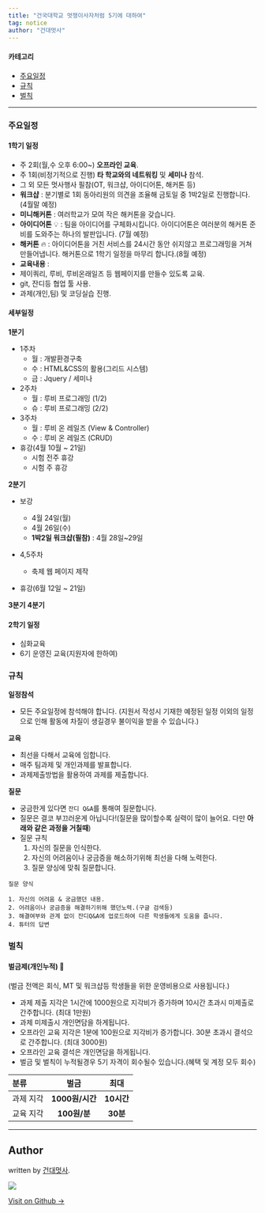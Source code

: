 ```yaml
---
title: "건국대학교 멋쟁이사자처럼 5기에 대하여"
tag: notice
author: "건대멋사"
---
```






#### 카테고리
- [주요일정](#주요일정)
- [규칙](#규칙)
- [벌칙](#벌칙)

---

<a id="#주요일정"></a>
### 주요일정
#### 1학기 일정
- 주 2회(월,수 오후 6:00~) **오프라인 교육**.
- 주 1회(비정기적으로 진행) **타 학교와의 네트워킹** 및 **세미나** 참석.
- 그 외 모든 멋사행사 필참(OT, 워크샵, 아이디어톤, 해커톤 등)
 - **워크샵** : 분기별로 1회 동아리원의 의견을 조율해 금토일 중 1박2일로 진행합니다.(4월말 예정)
 - **미니해커톤** : 여러학교가 모여 작은 해커톤을 갖습니다.
 - **아이디어톤** :bulb: : 팀을 아이디어를 구체화시킵니다. 아이디어톤은 여러분의 해커톤 준비를 도와주는 하나의 발판입니다. (7월 예정)
 - **해커톤** :fire: : 아이디어톤을 거친 서비스를 24시간 동안 쉬지않고 프로그래밍을 거쳐 만들어냅니다. 해커톤으로 1학기 일정을 마무리 합니다.(8월 예정)
- **교육내용** :
 - 제이쿼리, 루비, 루비온래일즈 등 웹페이지를 만들수 있도록 교육.
 - git, 잔디등 협업 툴 사용.
 - 과제(개인,팀) 및 코딩실습 진행.

#### 세부일정

**1분기**

- 1주차
	- 월 : 개발환경구축
	- 수 : HTML&CSS의 활용(그리드 시스템)
	- 금 : Jquery / 세미나
- 2주차
	- 월 : 루비 프로그래밍 (1/2)
	- 슈 : 루비 프로그래밍 (2/2)
- 3주차
	- 월 : 루비 온 레일즈 (View & Controller)
	- 수 : 루비 온 레일즈 (CRUD)
- 휴강(4월 10월 ~ 21일)
	- 시험 전주 휴강
	- 시험 주 휴강

**2분기**

- 보강
	- 4월 24일(월)
	- 4월 26일(수)
	- **1박2일 워크샵(필참)** : 4월 28일~29일
- 4,5주차
	- 축제 웹 페이지 제작

- 휴강(6월 12일 ~ 21일)

**3분기**
**4분기**

#### 2학기 일정
 - 심화교육
 - 6기 운영진 교육(지원자에 한하여)

<a id="#규칙"></a>
### 규칙

**일정참석**

- 모든 주요일정에 참석해야 합니다.
	(지원서 작성시 기재한 예정된 일정 이외의 일정으로 인해 활동에 차질이 생길경우 불이익을 받을 수 있습니다.)

**교육**

- 최선을 다해서 교육에 임합니다.
- 매주 팀과제 및 개인과제를 발표합니다.
- 과제제출방법을 활용하여 과제를 제출합니다.

**질문**

- 궁금한게 있다면 `잔디 Q&A`를 통해여 질문합니다.
- 질문은 결코 부끄러운게 아닙니다!(질문을 많이할수록 실력이 많이 늘어요. 다만 **아래와 같은 과정을 거칠때**)
- 질문 규칙
	1. 자신의 질문을 인식한다.
	2. 자신의 어려움이나 궁금증을 해소하기위해 최선을 다해 노력한다.
	3. 질문 양싱에 맞춰 질문합니다.

```
질문 양식

1. 자신의 어려움 & 궁금했던 내용.
2. 어려움이나 궁금증을 해결하기위해 했던노력.(구글 검색등)
3. 해결여부와 관계 없이 잔디Q&A에 업로드하여 다른 학생들에게 도움을 줍니다.
4. 튜터의 답변
```

<a id="#벌칙"></a>
### 벌칙
#### 벌금제(개인누적) :cop:
(벌금 전액은 회식, MT 및 워크샵등 학생들을 위한 운영비용으로 사용됩니다.)

- 과제 제출 지각은 1시간에 1000원으로 지각비가 증가하며 10시간 초과시 미제출로 간주합니다. (최대 1만원)
- 과제 미제출시 개인면담을 하게됩니다.
- 오프라인 교육 지각은 1분에 100원으로 지각비가 증가합니다. 30분 초과시 결석으로 간주합니다. (최대 3000원)
- 오프라인 교육 결석은 개인면담을 하게됩니다.
- 벌금 및 벌칙이 누적될경우 5기 자격이 회수될수 있습니다.(혜택 및 계정 모두 회수)

| 	분류	| 벌금           |     최대      |
| :----- | :-----------: | :----------: |
| 과제 지각    | **1000원/시간** |   **10시간**  |
| 교육 지각    | **100원/분**   |   **30분**  |




---

## Author

written by [건대멋사](likelionkonkuk.github.io).

![](https://avatars.githubusercontent.com/likelionkonkuk?v=2&s=100)

<a href="https://github.com/likelionkonkuk" target="_blank" class="btn btn-black"><i class="fa fa-github fa-lg"></i> Visit on Github &rarr;</a>